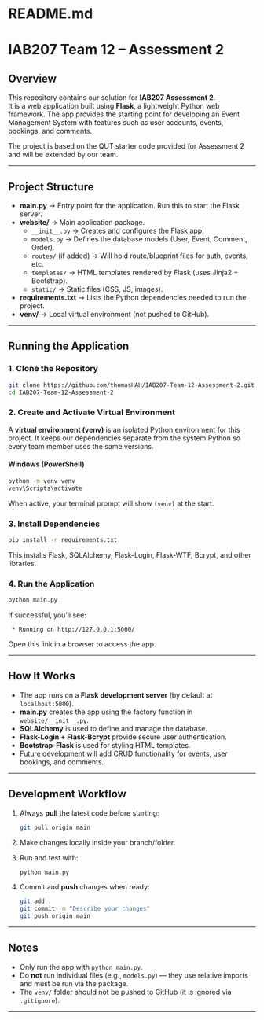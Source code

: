 
# README.md


# IAB207 Team 12 – Assessment 2  

## Overview
This repository contains our solution for **IAB207 Assessment 2**.  
It is a web application built using **Flask**, a lightweight Python web framework. The app provides the starting point for developing an Event Management System with features such as user accounts, events, bookings, and comments.  

The project is based on the QUT starter code provided for Assessment 2 and will be extended by our team.

---

## Project Structure
- **main.py** → Entry point for the application. Run this to start the Flask server.  
- **website/** → Main application package.  
  - `__init__.py` → Creates and configures the Flask app.  
  - `models.py` → Defines the database models (User, Event, Comment, Order).  
  - `routes/` (if added) → Will hold route/blueprint files for auth, events, etc.  
  - `templates/` → HTML templates rendered by Flask (uses Jinja2 + Bootstrap).  
  - `static/` → Static files (CSS, JS, images).  
- **requirements.txt** → Lists the Python dependencies needed to run the project.  
- **venv/** → Local virtual environment (not pushed to GitHub).  

---

## Running the Application

### 1. Clone the Repository
```bash
git clone https://github.com/thomasHAH/IAB207-Team-12-Assessment-2.git
cd IAB207-Team-12-Assessment-2
```

### 2. Create and Activate Virtual Environment

A **virtual environment (venv)** is an isolated Python environment for this project.
It keeps our dependencies separate from the system Python so every team member uses the same versions.

#### Windows (PowerShell)

```bash
python -m venv venv
venv\Scripts\activate
```

When active, your terminal prompt will show `(venv)` at the start.

### 3. Install Dependencies

```bash
pip install -r requirements.txt
```

This installs Flask, SQLAlchemy, Flask-Login, Flask-WTF, Bcrypt, and other libraries.

### 4. Run the Application

```bash
python main.py
```

If successful, you’ll see:

```
 * Running on http://127.0.0.1:5000/
```

Open this link in a browser to access the app.

---

## How It Works

* The app runs on a **Flask development server** (by default at `localhost:5000`).
* **main.py** creates the app using the factory function in `website/__init__.py`.
* **SQLAlchemy** is used to define and manage the database.
* **Flask-Login + Flask-Bcrypt** provide secure user authentication.
* **Bootstrap-Flask** is used for styling HTML templates.
* Future development will add CRUD functionality for events, user bookings, and comments.

---

## Development Workflow

1. Always **pull** the latest code before starting:

   ```bash
   git pull origin main
   ```
2. Make changes locally inside your branch/folder.
3. Run and test with:

   ```bash
   python main.py
   ```
4. Commit and **push** changes when ready:

   ```bash
   git add .
   git commit -m "Describe your changes"
   git push origin main
   ```

---

## Notes

* Only run the app with `python main.py`.
* Do **not** run individual files (e.g., `models.py`) — they use relative imports and must be run via the package.
* The `venv/` folder should not be pushed to GitHub (it is ignored via `.gitignore`).

---



